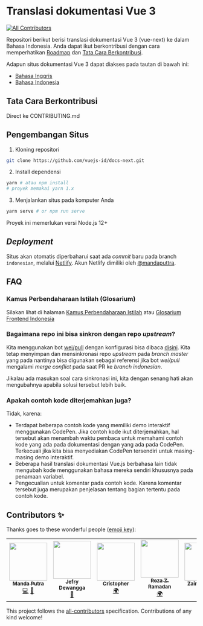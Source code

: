 # Translasi dokumentasi Vue 3
<!-- ALL-CONTRIBUTORS-BADGE:START - Do not remove or modify this section -->
[![All Contributors](https://img.shields.io/badge/all_contributors-6-orange.svg?style=flat-square)](#contributors-)
<!-- ALL-CONTRIBUTORS-BADGE:END -->

Repositori berikut berisi translasi dokumentasi Vue 3 (vue-next) ke dalam Bahasa Indonesia. Anda dapat ikut berkontribusi dengan cara memperhatikan [Roadmap](https://github.com/vuejs-id/docs-next/projects/1) dan [Tata Cara Berkontribusi](https://github.com/vuejs-id/docs-next#tata-cara-berkontibusi).

Adapun situs dokumentasi Vue 3 dapat diakses pada tautan di bawah ini:
- [Bahasa Inggris](https://v3.vuejs.org/)
- [Bahasa Indonesia](https://v3-vuejsid-docs.netlify.app/)

## Tata Cara Berkontribusi

Direct ke CONTRIBUTING.md

## Pengembangan Situs

1. Kloning repositori

```bash
git clone https://github.com/vuejs-id/docs-next.git
```

2. Install dependensi

```bash
yarn # atau npm install
# proyek memakai yarn 1.x
```

3. Menjalankan situs pada komputer Anda

```bash
yarn serve # or npm run serve
```

Proyek ini memerlukan versi Node.js 12+

## *Deployment*

Situs akan otomatis diperbaharui saat ada _commit_ baru pada branch `indonesian`, melalui [Netlify](https://www.netlify.com/). Akun Netlify dimiliki oleh [@mandaputtra](https://github.com/mandaputtra).

## FAQ

### Kamus Perbendaharaan Istilah (Glosarium)

Silakan lihat di halaman [Kamus Perbendaharaan Istilah](https://github.com/vuejs-id/docs/blob/master/GLOSARIUM.md) atau [Glosarium Frontend Indonesia](https://github.com/frontend-id/glosarium)

### Bagaimana repo ini bisa sinkron dengan repo _upstream_?

Kita menggunakan bot [wei/pull](https://github.com/wei/pull) dengan konfigurasi bisa dibaca [disini](https://github.com/vuejs-id/docs-next/blob/indonesian/.github/pull.yml). Kita tetap menyimpan dan mensinkronasi repo _upstream_ pada _branch master_ yang pada nantinya bisa digunakan sebagai referensi jika bot _wei/pull_ mengalami _merge conflict_ pada saat PR ke _branch indonesian_.

Jikalau ada masukan soal cara sinkronasi ini, kita dengan senang hati akan mengubahnya apabila solusi tersebut lebih baik.

### Apakah contoh kode diterjemahkan juga?

Tidak, karena:

- Terdapat beberapa contoh kode yang memiliki demo interaktif menggunakan CodePen. Jika contoh kode ikut diterjemahkan, hal tersebut akan menambah waktu pembaca untuk memahami contoh kode yang ada pada dokumentasi dengan yang ada pada CodePen. Terkecuali jika kita bisa menyediakan CodePen tersendiri untuk masing-masing demo interaktif.
- Beberapa hasil translasi dokumentasi Vue.js berbahasa lain tidak mengubah kode menggunakan bahasa mereka sendiri khususnya pada penamaan variabel.
- Pengecualian untuk komentar pada contoh kode. Karena komentar tersebut juga merupakan penjelasan tentang bagian tertentu pada contoh kode.

## Contributors ✨

Thanks goes to these wonderful people ([emoji key](https://allcontributors.org/docs/en/emoji-key)):

<!-- ALL-CONTRIBUTORS-LIST:START - Do not remove or modify this section -->
<!-- prettier-ignore-start -->
<!-- markdownlint-disable -->
<table>
  <tr>
    <td align="center"><a href="http://mandaputtra.github.io"><img src="https://avatars1.githubusercontent.com/u/23342943?v=4?s=100" width="100px;" alt=""/><br /><sub><b>Manda Putra</b></sub></a><br /><a href="https://github.com/vuejs-id/docs-next/commits?author=mandaputtra" title="Code">💻</a> <a href="https://github.com/vuejs-id/docs-next/commits?author=mandaputtra" title="Documentation">📖</a></td>
    <td align="center"><a href="https://jefrydco.id"><img src="https://avatars0.githubusercontent.com/u/20434351?v=4?s=100" width="100px;" alt=""/><br /><sub><b>Jefry Dewangga</b></sub></a><br /><a href="https://github.com/vuejs-id/docs-next/commits?author=jefrydco" title="Documentation">📖</a></td>
    <td align="center"><a href="http://namchee.netlify.app"><img src="https://avatars1.githubusercontent.com/u/32661241?v=4?s=100" width="100px;" alt=""/><br /><sub><b>Cristopher</b></sub></a><br /><a href="#translation-Namchee" title="Translation">🌍</a></td>
    <td align="center"><a href="http://website-reza.vercel.app"><img src="https://avatars3.githubusercontent.com/u/9331014?v=4?s=100" width="100px;" alt=""/><br /><sub><b>Reza Z. Ramadan</b></sub></a><br /><a href="#translation-RezaZR" title="Translation">🌍</a></td>
    <td align="center"><a href="http://zaiinhs.me"><img src="https://avatars.githubusercontent.com/u/53314006?v=4?s=100" width="100px;" alt=""/><br /><sub><b>Zainal Abidin</b></sub></a><br /><a href="#translation-zaiinhs" title="Translation">🌍</a></td>
    <td align="center"><a href="http://mufidu.com"><img src="https://avatars.githubusercontent.com/u/70360519?v=4?s=100" width="100px;" alt=""/><br /><sub><b>Muhammad Mufid Utomo</b></sub></a><br /><a href="#translation-mufidu" title="Translation">🌍</a></td>
  </tr>
</table>

<!-- markdownlint-restore -->
<!-- prettier-ignore-end -->

<!-- ALL-CONTRIBUTORS-LIST:END -->

This project follows the [all-contributors](https://github.com/all-contributors/all-contributors) specification. Contributions of any kind welcome!
